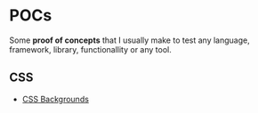 # POCs

Some **proof of concepts** that I usually make to test any language, framework, library, functionallity or any tool.

## CSS

* [CSS Backgrounds](/css-backgrounds/)